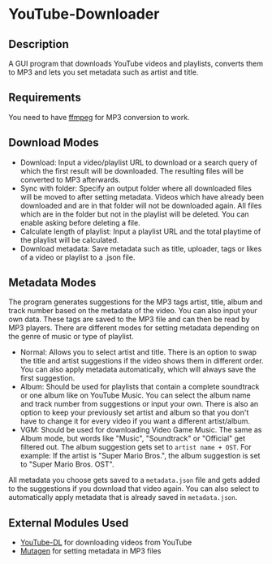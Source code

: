 # YouTube-Downloader
## Description
A GUI program that downloads YouTube videos and playlists, converts them to MP3 and lets you set metadata such as artist and title.

## Requirements
You need to have [ffmpeg](https://ffmpeg.org/download.html) for MP3 conversion to work.

## Download Modes
- Download: Input a video/playlist URL to download or a search query of which the first result will be downloaded. The resulting files will be converted to MP3 afterwards.
- Sync with folder: Specify an output folder where all downloaded files will be moved to after setting metadata. Videos which have already been downloaded and are in that folder will not be downloaded again. All files which are in the folder but not in the playlist will be deleted. You can enable asking before deleting a file.
- Calculate length of playlist: Input a playlist URL and the total playtime of the playlist will be calculated.
- Download metadata: Save metadata such as title, uploader, tags or likes of a video or playlist to a .json file.

## Metadata Modes
The program generates suggestions for the MP3 tags artist, title, album and track number based on the metadata of the video. You can also input your own data. These tags are saved to the MP3 file and can then be read by MP3 players. There are different modes for setting metadata depending on the genre of music or type of playlist.

- Normal: Allows you to select artist and title. There is an option to swap the title and artist suggestions if the video shows them in different order. You can also apply metadata automatically, which will always save the first suggestion.
- Album: Should be used for playlists that contain a complete soundtrack or one album like on YouTube Music. You can select the album name and track number from suggestions or input your own. There is also an option to keep your previously set artist and album so that you don't have to change it for every video if you want a different artist/album.
- VGM: Should be used for downloading Video Game Music. The same as Album mode, but words like "Music", "Soundtrack" or "Official" get filtered out. The album suggestion gets set to `artist name + OST`. For example: If the artist is "Super Mario Bros.", the album suggestion is set to "Super Mario Bros. OST".

All metadata you choose gets saved to a `metadata.json` file and gets added to the suggestions if you download that video again. You can also select to automatically apply metadata that is already saved in `metadata.json`.

## External Modules Used
- [YouTube-DL](https://github.com/ytdl-org/youtube-dl) for downloading videos from YouTube
- [Mutagen](https://github.com/quodlibet/mutagen) for setting metadata in MP3 files
